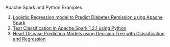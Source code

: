 Apache Spark and Python Examples

1. [Logistic Regression model to Predict Diabetes Remission using Apache Spark](http://nbviewer.ipython.org/github/chowbina/pyspark-examples/blob/master/diabetes-remission-logistic-regression.ipynb)
2. [Text Classification in Apache Spark 1.2.1 using Python](http://nbviewer.ipython.org/github/chowbina/pyspark-examples/blob/master/text-classification-naive-bayes.ipynb)
3. [Heart Disease Prediction Models using Decision Tree with Classification and Regression](http://nbviewer.ipython.org/github/chowbina/pyspark-examples/blob/master/heart-disease-prediction-descision-tree.ipynb)
